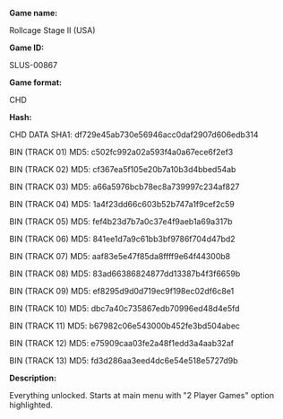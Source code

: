 **Game name:**

Rollcage Stage II (USA)

**Game ID:**

SLUS-00867

**Game format:**

CHD

**Hash:**

CHD DATA SHA1: df729e45ab730e56946acc0daf2907d606edb314

BIN (TRACK 01) MD5: c502fc992a02a593f4a0a67ece6f2ef3

BIN (TRACK 02) MD5: cf367ea5f105e20b7a10b3d4bbed54ab

BIN (TRACK 03) MD5: a66a5976bcb78ec8a739997c234af827

BIN (TRACK 04) MD5: 1a4f23dd66c603b52b747a1f9cef2c59

BIN (TRACK 05) MD5: fef4b23d7b7a0c37e4f9aeb1a69a317b

BIN (TRACK 06) MD5: 841ee1d7a9c61bb3bf9786f704d47bd2

BIN (TRACK 07) MD5: aaf83e5e47f85da8ffff9e64f44300b8

BIN (TRACK 08) MD5: 83ad66386824877dd13387b4f3f6659b

BIN (TRACK 09) MD5: ef8295d9d0d719ec9f198ec02df6c8e1

BIN (TRACK 10) MD5: dbc7a40c735867edb70996ed48d4e5fd

BIN (TRACK 11) MD5: b67982c06e543000b452fe3bd504abec

BIN (TRACK 12) MD5: e75909caa03fe2a48f1edd3a4aab32af

BIN (TRACK 13) MD5: fd3d286aa3eed4dc6e54e518e5727d9b

**Description:**

Everything unlocked. Starts at main menu with "2 Player Games" option highlighted.